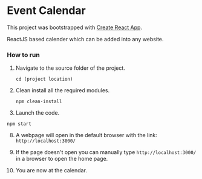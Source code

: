 # Event Calendar

This project was bootstrapped with [Create React App](https://github.com/facebookincubator/create-react-app).

ReactJS based calender which can be added into any website.



### How to run

1. Navigate to the source folder of the project.

   ```
   cd (project location)
   ```

3. Clean install all the required modules.

   ```
   npm clean-install
   ```

4.  Launch the code.

   ```
   npm start
   ```

8. A webpage will open in the default browser with the link: `http://localhost:3000/`

9. If the page doesn't open you can manually type `http://localhost:3000/` in a browser to open the home page.

10. You are now at the calendar.
